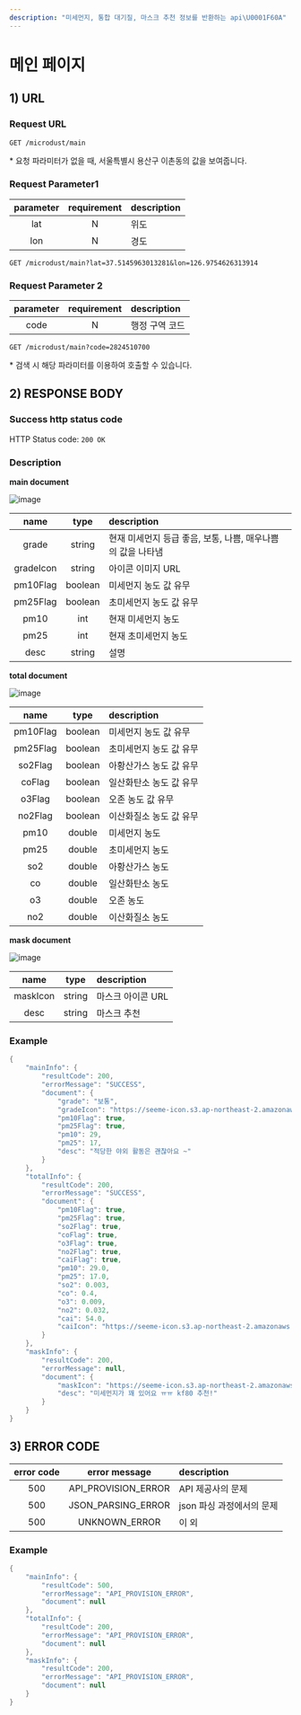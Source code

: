 ```yaml
---
description: "미세먼지, 통합 대기질, 마스크 추천 정보를 반환하는 api\U0001F60A"
---
```


# 메인 페이지

## 1\) URL

### Request URL

```text
GET /microdust/main
```

\* 요청 파라미터가 없을 때, 서울특별시 용산구 이촌동의 값을 보여줍니다.

### Request Parameter1

| parameter | requirement | description |
| :---: | :---: | :--- |
| lat | N | 위도 |
| lon | N | 경도 |

```text
GET /microdust/main?lat=37.5145963013281&lon=126.9754626313914
```

### Request Parameter 2

| parameter | requirement | description |
| :---: | :---: | :--- |
| code | N | 행정 구역 코드 |

```text
GET /microdust/main?code=2824510700
```

\* 검색 시 해당 파라미터를 이용하여 호출할 수 있습니다.

## 2\) RESPONSE BODY

### Success http status code

HTTP Status code: `200 OK`

### Description

**main document**

![image](https://user-images.githubusercontent.com/68107000/127577262-0a6ac7e3-3e87-48e5-90f9-e8cb8b30ecb6.png)

| name | type | description |
| :---: | :---: | :--- |
| grade | string | 현재 미세먼지 등급 좋음, 보통, 나쁨, 매우나쁨 의 값을 나타냄 |
| gradeIcon | string | 아이콘 이미지 URL |
| pm10Flag | boolean | 미세먼지 농도 값 유무 |
| pm25Flag | boolean | 초미세먼지 농도 값 유무 |
| pm10 | int | 현재 미세먼지 농도 |
| pm25 | int | 현재 초미세먼지 농도 |
| desc | string | 설명 |

**total document**

![image](https://user-images.githubusercontent.com/68107000/127577218-b26095f1-2d57-43cf-8818-fb0e821b7f46.png)

| name | type | description |
| :---: | :---: | :--- |
| pm10Flag | boolean | 미세먼지 농도 값 유무 |
| pm25Flag | boolean | 초미세먼지 농도 값 유무 |
| so2Flag | boolean | 아황산가스 농도 값 유무 |
| coFlag | boolean | 일산화탄소 농도 값 유무 |
| o3Flag | boolean | 오존 농도 값 유무 |
| no2Flag | boolean | 이산화질소 농도 값 유무 |
| pm10 | double | 미세먼지 농도 |
| pm25 | double | 초미세먼지 농도 |
| so2 | double | 아황산가스 농도 |
| co | double | 일산화탄소 농도 |
| o3 | double | 오존 농도 |
| no2 | double | 이산화질소 농도 |

**mask document**

![image](https://user-images.githubusercontent.com/68107000/127577301-f9e01dc6-0965-4b69-a469-5b996b7a3e46.png)

| name | type | description |
| :---: | :---: | :--- |
| maskIcon | string | 마스크 아이콘 URL |
| desc | string | 마스크 추천 |

### Example

```java
{
    "mainInfo": {
        "resultCode": 200,
        "errorMessage": "SUCCESS",
        "document": {
            "grade": "보통",
            "gradeIcon": "https://seeme-icon.s3.ap-northeast-2.amazonaws.com/icon/microdust/pm/soso.png",
            "pm10Flag": true,
            "pm25Flag": true,
            "pm10": 29,
            "pm25": 17,
            "desc": "적당한 야외 활동은 괜찮아요 ~"
        }
    },
    "totalInfo": {
        "resultCode": 200,
        "errorMessage": "SUCCESS",
        "document": {
            "pm10Flag": true,
            "pm25Flag": true,
            "so2Flag": true,
            "coFlag": true,
            "o3Flag": true,
            "no2Flag": true,
            "caiFlag": true,
            "pm10": 29.0,
            "pm25": 17.0,
            "so2": 0.003,
            "co": 0.4,
            "o3": 0.009,
            "no2": 0.032,
            "cai": 54.0,
            "caiIcon": "https://seeme-icon.s3.ap-northeast-2.amazonaws.com/icon/microdust/cai/soso.png"
        }
    },
    "maskInfo": {
        "resultCode": 200,
        "errorMessage": null,
        "document": {
            "maskIcon": "https://seeme-icon.s3.ap-northeast-2.amazonaws.com/icon/mask/kf80.png",
            "desc": "미세먼지가 꽤 있어요 ㅠㅠ kf80 추천!"
        }
    }
}
```

## 3\) ERROR CODE

| error code | error message | description |
| :---: | :---: | :--- |
| 500 | API\_PROVISION\_ERROR | API 제공사의 문제 |
| 500 | JSON\_PARSING\_ERROR | json 파싱 과정에서의 문제 |
| 500 | UNKNOWN\_ERROR | 이 외 |

### Example

```java
{
    "mainInfo": {
        "resultCode": 500,
        "errorMessage": "API_PROVISION_ERROR",
        "document": null
    },
    "totalInfo": {
        "resultCode": 200,
        "errorMessage": "API_PROVISION_ERROR",
        "document": null
    },
    "maskInfo": {
        "resultCode": 200,
        "errorMessage": "API_PROVISION_ERROR",
        "document": null
    }
}
```

